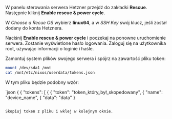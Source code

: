 W panelu sterowania serwera Hetzner przejdź do zakładki **Rescue**. Następnie kliknij **Enable rescue & power cycle**.

W *Choose a Recue OS* wybierz **linux64**, a w *SSH Key* swój klucz, jeśli został dodany do konta Hetznera.

Naciśnij **Enable rescue & power cycle** i poczekaj na ponowne uruchomienie serwera. Zostanie wyświetlone hasło logowania. Zaloguj się na użytkownika root, używając informacji o loginie i haśle.

Zamontuj system plików swojego serwera i spójrz na zawartość pliku token:

```sh
mount /dev/sda1 /mnt
cat /mnt/etc/nixos/userdata/tokens.json
```

W tym pliku będzie podobny wzór:

`json
{
    { "tokens": [
        {
            { "token": "token_który_był_skopedowany",
            { "name": "device_name",
            { "data": "data"
        }
```

Skopiuj token z pliku i wklej w kolejnym oknie.
